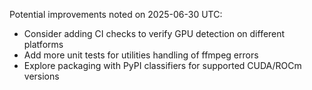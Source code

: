 Potential improvements noted on 2025-06-30 UTC:
- Consider adding CI checks to verify GPU detection on different platforms
- Add more unit tests for utilities handling of ffmpeg errors
- Explore packaging with PyPI classifiers for supported CUDA/ROCm versions
